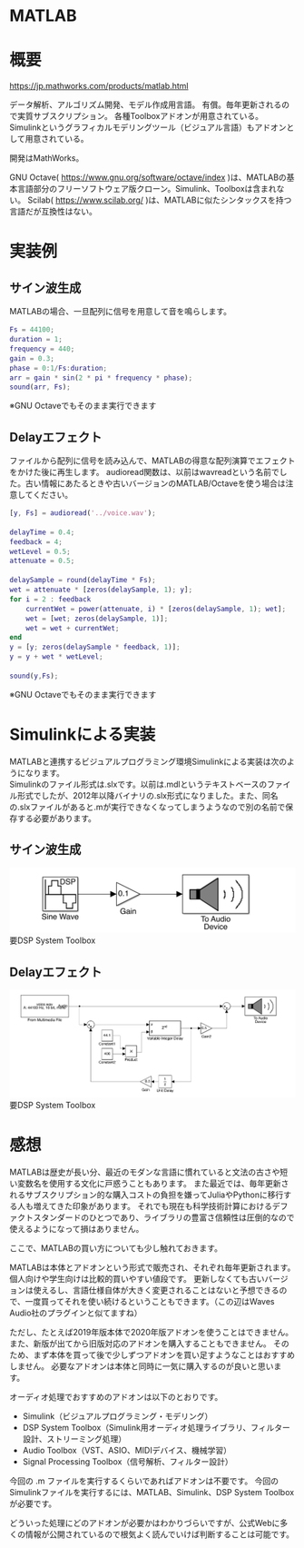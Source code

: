 MATLAB
===

# 概要

https://jp.mathworks.com/products/matlab.html

データ解析、アルゴリズム開発、モデル作成用言語。
有償。毎年更新されるので実質サブスクリプション。
各種Toolboxアドオンが用意されている。
Simulinkというグラフィカルモデリングツール（ビジュアル言語）もアドオンとして用意されている。

開発はMathWorks。


GNU Octave( https://www.gnu.org/software/octave/index )は、MATLABの基本言語部分のフリーソフトウェア版クローン。Simulink、Toolboxは含まれない。
Scilab( https://www.scilab.org/ )は、MATLABに似たシンタックスを持つ言語だが互換性はない。

# 実装例

## サイン波生成

MATLABの場合、一旦配列に信号を用意して音を鳴らします。

```matlab
Fs = 44100;
duration = 1;
frequency = 440;
gain = 0.3;
phase = 0:1/Fs:duration;
arr = gain * sin(2 * pi * frequency * phase);
sound(arr, Fs);
```
※GNU Octaveでもそのまま実行できます

## Delayエフェクト

ファイルから配列に信号を読み込んで、MATLABの得意な配列演算でエフェクトをかけた後に再生します。
audioread関数は、以前はwavreadという名前でした。古い情報にあたるときや古いバージョンのMATLAB/Octaveを使う場合は注意してください。

```matlab
[y, Fs] = audioread('../voice.wav');

delayTime = 0.4;
feedback = 4;
wetLevel = 0.5;
attenuate = 0.5;

delaySample = round(delayTime * Fs); 
wet = attenuate * [zeros(delaySample, 1); y];
for i = 2 : feedback
    currentWet = power(attenuate, i) * [zeros(delaySample, 1); wet];
    wet = [wet; zeros(delaySample, 1)];
    wet = wet + currentWet;
end
y = [y; zeros(delaySample * feedback, 1)];
y = y + wet * wetLevel;

sound(y,Fs);
```
※GNU Octaveでもそのまま実行できます  

# Simulinkによる実装

MATLABと連携するビジュアルプログラミング環境Simulinkによる実装は次のようになります。  
Simulinkのファイル形式は.slxです。以前は.mdlというテキストベースのファイル形式でしたが、2012年以降バイナリの.slx形式になりました。また、同名の.slxファイルがあると.mが実行できなくなってしまうようなので別の名前で保存する必要があります。

## サイン波生成

![sine_simulink](sine_simulink.png)
要DSP System Toolbox

## Delayエフェクト

![delay_simulink](delay_simulink.png)
要DSP System Toolbox


# 感想

MATLABは歴史が長い分、最近のモダンな言語に慣れていると文法の古さや短い変数名を使用する文化に戸惑うこともあります。
また最近では、毎年更新されるサブスクリプション的な購入コストの負担を嫌ってJuliaやPythonに移行する人も増えてきた印象があります。
それでも現在も科学技術計算におけるデファクトスタンダードのひとつであり、ライブラリの豊富さ信頼性は圧倒的なので使えるようになって損はありません。

ここで、MATLABの買い方についても少し触れておきます。

MATLABは本体とアドオンという形式で販売され、それぞれ毎年更新されます。
個人向けや学生向けは比較的買いやすい値段です。
更新しなくても古いバージョンは使えるし、言語仕様自体が大きく変更されることはないと予想できるので、一度買ってそれを使い続けるということもできます。（この辺はWaves Audio社のプラグインと似てますね）

ただし、たとえば2019年版本体で2020年版アドオンを使うことはできません。
また、新版が出てから旧版対応のアドオンを購入することもできません。
そのため、まず本体を買って後で少しずつアドオンを買い足すようなことはおすすめしません。
必要なアドオンは本体と同時に一気に購入するのが良いと思います。

オーディオ処理でおすすめのアドオンは以下のとおりです。

* Simulink（ビジュアルプログラミング・モデリング）
* DSP System Toolbox（Simulink用オーディオ処理ライブラリ、フィルター設計、ストリーミング処理）
* Audio Toolbox（VST、ASIO、MIDIデバイス、機械学習）
* Signal Processing Toolbox（信号解析、フィルター設計）

今回の .m ファイルを実行するくらいであればアドオンは不要です。
今回のSimulinkファイルを実行するには、MATLAB、Simulink、DSP System Toolboxが必要です。

どういった処理にどのアドオンが必要かはわかりづらいですが、公式Webに多くの情報が公開されているので根気よく読んでいけば判断することは可能です。

